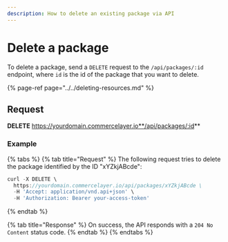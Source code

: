 ```yaml
---
description: How to delete an existing package via API
---
```


# Delete a package

To delete a package, send a `DELETE` request to the `/api/packages/:id` endpoint, where `id` is the id of the package that you want to delete.

{% page-ref page="../../deleting-resources.md" %}

## Request

**DELETE** https://yourdomain.commercelayer.io**/api/packages/:id**

### Example

{% tabs %}
{% tab title="Request" %}
The following request tries to delete the package identified by the ID "xYZkjABcde":

```javascript
curl -X DELETE \
  https://yourdomain.commercelayer.io/api/packages/xYZkjABcde \
  -H 'Accept: application/vnd.api+json' \
  -H 'Authorization: Bearer your-access-token'
```
{% endtab %}

{% tab title="Response" %}
On success, the API responds with a `204 No Content` status code.
{% endtab %}
{% endtabs %}

